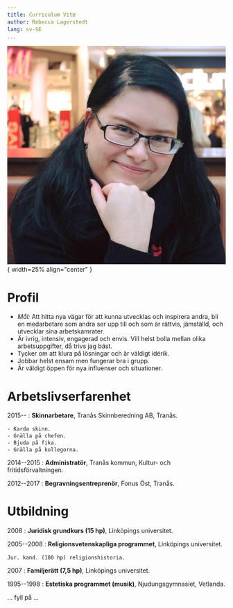 ```yaml
---
title: Curriculum Vitæ
author: Rebecca Lagerstedt
lang: sv-SE
...
```


![Rebecca Lagerstedt](images/photo.jpg){ width=25% align="center" }

# Profil

  * *Mål:* Att hitta nya vägar för att kunna utvecklas och inspirera andra, bli en medarbetare som andra ser upp till och som är rättvis, jämställd, och utvecklar sina arbetskamrater.
  * Är ivrig, intensiv, engagerad och envis. Vill helst bolla mellan olika arbetsuppgifter, då trivs jag bäst.
  * Tycker om att klura på lösningar och är väldigt idérik.
  * Jobbar helst ensam men fungerar bra i grupp.
  * Är väldigt öppen för nya influenser och situationer.

# Arbetslivserfarenhet

2015--
:   **Skinnarbetare**, Tranås Skinnberedning AB, Tranås.

    - Karda skinn.
    - Gnälla på chefen.
    - Bjuda på fika.
    - Gnälla på kollegorna.

2014--2015
:   **Administratör**, Tranås kommun, Kultur- och fritidsförvaltningen.

2012--2017
:   **Begravningsentreprenör**, Fonus Öst, Tranås.

# Utbildning

2008
:   **Juridisk grundkurs (15 hp)**, Linköpings universitet.

2005--2008
:   **Religionsvetenskapliga programmet**, Linköpings universitet.

    Jur. kand. (180 hp) religionshistoria.

2007
:   **Familjerätt (7,5 hp)**, Linköpings universitet.

1995--1998
:   **Estetiska programmet (musik)**, Njudungsgymnasiet, Vetlanda.

... fyll på ...


<!--stackedit_data:
eyJoaXN0b3J5IjpbMjE4OTUzMTY2LDEyNjg1MTIyNDIsMzcxOD
A0NzMzXX0=
-->